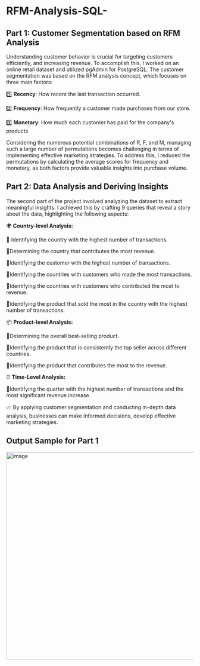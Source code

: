 # RFM-Analysis-SQL-

## Part 1: Customer Segmentation based on RFM Analysis

Understanding customer behavior is crucial for targeting customers efficiently, and increasing revenue. To accomplish this, I worked on an online retail dataset and utilized pgAdmin for PostgreSQL. The customer segmentation was based on the RFM analysis concept, which focuses on three main factors:



1️⃣ **Recency**: How recent the last transaction occurred.

2️⃣ **Frequency**: How frequently a customer made purchases from our store.

3️⃣ **Monetary**: How much each customer has paid for the company's products




Considering the numerous potential combinations of R, F, and M, managing such a large number of permutations becomes challenging in terms of implementing effective marketing strategies. To address this, I reduced the permutations by calculating the average scores for frequency and monetary, as both factors provide valuable insights into purchase volume.




## Part 2: Data Analysis and Deriving Insights

The second part of the project involved analyzing the dataset to extract meaningful insights. I achieved this by crafting 9 queries that reveal a story about the data, highlighting the following aspects:




🌍 **Country-level Analysis:**

🔸 Identifying the country with the highest number of transactions.

🔸Determining the country that contributes the most revenue.

🔸Identifying the customer with the highest number of transactions.

🔸Identifying the countries with customers who made the most transactions.

🔸Identifying the countries with customers who contributed the most to revenue.

🔸Identifying the product that sold the most in the country with the highest number of transactions.



📦 **Product-level Analysis:**

🔸Determining the overall best-selling product.

🔸Identifying the product that is consistently the top seller across different countries.

🔸Identifying the product that contributes the most to the revenue.



⏰ **Time-Level Analysis:**

🔸Identifying the quarter with the highest number of transactions and the most significant revenue increase.




📈 By applying customer segmentation and conducting in-depth data analysis, businesses can make informed decisions, develop effective marketing strategies. 


## Output Sample for Part 1

<img width="556" alt="image" src="https://github.com/AMrellaakny/RFM-Analysis-SQL-/assets/109508852/fbdadfc5-ea61-4131-9b12-f2e83ae79356">

